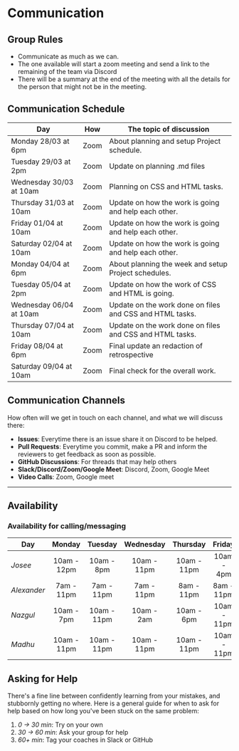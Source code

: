 # Communication

## Group Rules

<!-- any general rules you'd like to set for your group? -->

- Communicate as much as we can.
- The one available will start a zoom meeting and send a link to the remaining
  of the team via Discord
- There will be a summary at the end of the meeting with all the details for the
  person that might not be in the meeting.

## Communication Schedule

| Day                     | How  | The topic of discussion                                  |
| ----------------------- | :--: | -------------------------------------------------------- |
| Monday 28/03 at 6pm     | Zoom | About planning and setup Project schedule.               |
| Tuesday 29/03 at 2pm    | Zoom | Update on planning .md files                             |
| Wednesday 30/03 at 10am | Zoom | Planning on CSS and HTML tasks.                          |
| Thursday 31/03 at 10am  | Zoom | Update on how the work is going and help each other.     |
| Friday 01/04 at 10am    | Zoom | Update on how the work is going and help each other.     |
| Saturday 02/04 at 10am  | Zoom | Update on how the work is going and help each other.     |
| Monday 04/04 at 6pm     | Zoom | About planning the week and setup Project schedules.     |
| Tuesday 05/04 at 2pm    | Zoom | Update on how the work of CSS and HTML is going.         |
| Wednesday 06/04 at 10am | Zoom | Update on the work done on files and CSS and HTML tasks. |
| Thursday 07/04 at 10am  | Zoom | Update on the work done on files and CSS and HTML tasks. |
| Friday 08/04 at 6pm     | Zoom | Final update an redaction of retrospective               |
| Saturday 09/04 at 10am  | Zoom | Final check for the overall work.                        |

## Communication Channels

How often will we get in touch on each channel, and what we will discuss there:

- **Issues**: Everytime there is an issue share it on Discord to be helped.
- **Pull Requests**: Everytime you commit, make a PR and inform the reviewers to
  get feedback as soon as possible.
- **GitHub Discussions**: For threads that may help others
- **Slack/Discord/Zoom/Google Meet**: Discord, Zoom, Google Meet
- **Video Calls**: Zoom, Google meet

---

## Availability

### Availability for calling/messaging

| Day         |   Monday    |   Tuesday   |  Wednesday  |  Thursday   |   Friday    |   Saturday   |
| ----------- | :---------: | :---------: | :---------: | :---------: | :---------: | :----------: |
| _Josee_     | 10am - 12pm | 10am - 8pm  | 10am - 11pm | 10am - 11pm | 10am - 4pm  | 10am - 11pm  |
| _Alexander_ | 7am - 11pm  | 7am - 11pm  | 7am - 11pm  | 8am - 11pm  | 8am - 11pm  |  8am - 11pm  |
| _Nazgul_    | 10am - 7pm  | 10am - 11pm | 10am - 2am  | 10am - 6pm  | 10am - 11pm | 10am - 11pm  |
| _Madhu_     | 10am - 11pm | 10am - 11pm | 10am - 11pm | 10am - 11pm | 10am - 11pm | 10 am - 11pm |

## Asking for Help

There's a fine line between confidently learning from your mistakes, and
stubbornly getting no where. Here is a general guide for when to ask for help
based on how long you've been stuck on the same problem:

1. _0 -> 30 min_: Try on your own
2. _30 -> 60 min_: Ask your group for help
3. _60+ min_: Tag your coaches in Slack or GitHub
